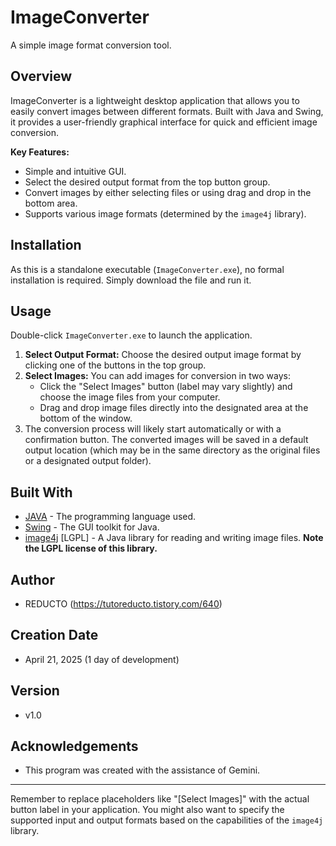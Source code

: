 # ImageConverter

A simple image format conversion tool.

## Overview

ImageConverter is a lightweight desktop application that allows you to easily convert images between different formats. Built with Java and Swing, it provides a user-friendly graphical interface for quick and efficient image conversion.

**Key Features:**

* Simple and intuitive GUI.
* Select the desired output format from the top button group.
* Convert images by either selecting files or using drag and drop in the bottom area.
* Supports various image formats (determined by the `image4j` library).

## Installation

As this is a standalone executable (`ImageConverter.exe`), no formal installation is required. Simply download the file and run it.

## Usage

Double-click `ImageConverter.exe` to launch the application.

1.  **Select Output Format:** Choose the desired output image format by clicking one of the buttons in the top group.
2.  **Select Images:** You can add images for conversion in two ways:
    * Click the "Select Images" button (label may vary slightly) and choose the image files from your computer.
    * Drag and drop image files directly into the designated area at the bottom of the window.
3.  The conversion process will likely start automatically or with a confirmation button. The converted images will be saved in a default output location (which may be in the same directory as the original files or a designated output folder).

## Built With

* [JAVA](https://www.java.com/) - The programming language used.
* [Swing](https://docs.oracle.com/javase/8/docs/api/javax/swing/package-summary.html) - The GUI toolkit for Java.
* [image4j](https://github.com/luciad/image4j) [LGPL] - A Java library for reading and writing image files. **Note the LGPL license of this library.**

## Author

* REDUCTO (https://tutoreducto.tistory.com/640)

## Creation Date

* April 21, 2025 (1 day of development)

## Version

* v1.0

## Acknowledgements

* This program was created with the assistance of Gemini.

---

Remember to replace placeholders like "[Select Images]" with the actual button label in your application. You might also want to specify the supported input and output formats based on the capabilities of the `image4j` library.
